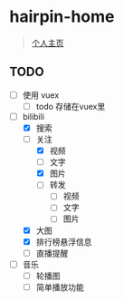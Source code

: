 # hairpin-home

>  [个人主页](http://www.hairpin.top/)

## TODO

- [ ] 使用 vuex
    - [ ] todo 存储在vuex里
- [ ] bilibili
    - [x] 搜索
    - [ ] 关注
        - [x] 视频
        - [ ] 文字
        - [x] 图片
        - [ ] 转发
            - [ ] 视频
            - [ ] 文字
            - [ ] 图片
    - [x] 大图
    - [x] 排行榜悬浮信息
    - [ ] 直播提醒
- [ ] 音乐
    - [ ] 轮播图
    - [ ] 简单播放功能
